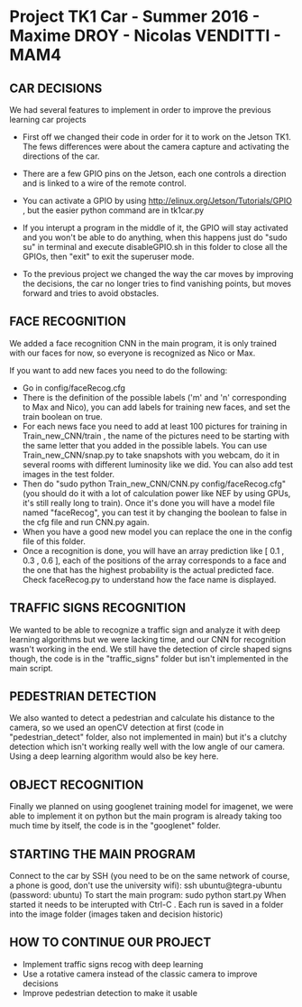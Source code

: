 # Project TK1 Car - Summer 2016 - Maxime DROY - Nicolas VENDITTI - MAM4

## CAR DECISIONS
We had several features to implement in order to improve the previous learning car projects

- First off we changed their code in order for it to work on the Jetson TK1.
The fews differences were about the camera capture and activating the directions of the car.

- There are a few GPIO pins on the Jetson, each one controls a direction and is linked to a wire of the remote control.

- You can activate a GPIO by using http://elinux.org/Jetson/Tutorials/GPIO , but the easier python command are in tk1car.py

- If you interupt a program in the middle of it, the GPIO will stay activated and you won't be able to do anything, when this happens just do "sudo su" in terminal and execute disableGPIO.sh in this folder to close all the GPIOs, then "exit" to exit the superuser mode.

- To the previous project we changed the way the car moves by improving the decisions, the car no longer tries to find vanishing points, but moves forward and tries to avoid obstacles.

## FACE RECOGNITION
We added a face recognition CNN in the main program, it is only trained with our faces for now, so everyone is recognized as Nico or Max.

If you want to add new faces you need to do the following:
- Go in config/faceRecog.cfg
- There is the definition of the possible labels ('m' and 'n' corresponding to Max and Nico), you can add labels for training new faces, and set the train boolean on true.
- For each news face you need to add at least 100 pictures for training in Train_new_CNN/train , the name of the pictures need to be starting with the same letter that you added in the possible labels.
You can use Train_new_CNN/snap.py to take snapshots with you webcam, do it in several rooms with different luminosity like we did.
You can also add test images in the test folder.
- Then do "sudo python Train_new_CNN/CNN.py config/faceRecog.cfg" (you should do it with a lot of calculation power like NEF by using GPUs, it's still really long to train).
Once it's done you will have a model file named "faceRecog", you can test it by changing the boolean to false in the cfg file and run CNN.py again.
- When you have a good new model you can replace the one in the config file of this folder.
- Once a recognition is done, you will have an array prediction like [ 0.1 , 0.3 , 0.6 ], each of the positions of the array corresponds to a face and the one that has the highest probability is the actual predicted face. Check faceRecog.py to understand how the face name is displayed.


## TRAFFIC SIGNS RECOGNITION
We wanted to be able to recognize a traffic sign and analyze it with deep learning algorithms but we were lacking time, and our CNN for recognition wasn't working in the end.
We still have the detection of circle shaped signs though, the code is in the "traffic_signs" folder but isn't implemented in the main script.

## PEDESTRIAN DETECTION
We also wanted to detect a pedestrian and calculate his distance to the camera, so we used an openCV detection at first (code in "pedestrian_detect" folder, also not implemented in main) but it's a clutchy detection which isn't working really well with the low angle of our camera.
Using a deep learning algorithm would also be key here. 

## OBJECT RECOGNITION
Finally we planned on using googlenet training model for imagenet, we were able to implement it on python but the main program is already taking too much time by itself, the code is in the "googlenet" folder.

## STARTING THE MAIN PROGRAM
Connect to the car by SSH (you need to be on the same network of course, a phone is good, don't use the university wifi):
ssh ubuntu@tegra-ubuntu
(password: ubuntu)
To start the main program: sudo python start.py
When started it needs to be interupted with Ctrl-C .
Each run is saved in a folder into the image folder (images taken and decision historic)

## HOW TO CONTINUE OUR PROJECT
- Implement traffic signs recog with deep learning
- Use a rotative camera instead of the classic camera to improve decisions
- Improve pedestrian detection to make it usable
